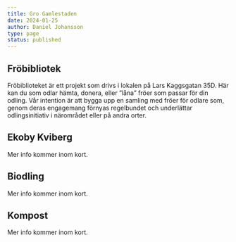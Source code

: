 ```yaml
---
title: Gro Gamlestaden
date: 2024-01-25
author: Daniel Johansson
type: page
status: published
---
```


## Fröbibliotek

Fröbiblioteket är ett projekt som drivs i lokalen på Lars Kaggsgatan 35D. Här kan du som odlar hämta, donera, eller ”låna” fröer som passar för din odling. Vår intention är att bygga upp en samling med fröer för odlare som, genom deras engagemang förnyas regelbundet och underlättar odlingsinitiativ i närområdet eller på andra orter.

## Ekoby Kviberg

Mer info kommer inom kort.

## Biodling

Mer info kommer inom kort.

## Kompost

Mer info kommer inom kort.
